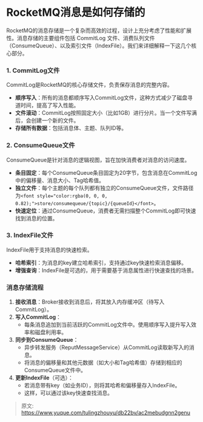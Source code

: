 # RocketMQ消息是如何存储的

<font style="color:rgba(0, 0, 0, 0.82);">RocketMQ的消息存储是一个复杂而高效的过程，设计上充分考虑了性能和扩展性。消息存储的主要组件包括 CommitLog 文件、消费队列文件（ConsumeQueue）、以及索引文件（IndexFile）。我们来详细解释一下这几个核心部分。</font>

### <font style="color:rgba(0, 0, 0, 0.82);">1. CommitLog文件</font>
<font style="color:rgba(0, 0, 0, 0.82);">CommitLog是RocketMQ的核心存储文件，负责保存消息的完整内容。</font>

+ **<font style="color:rgba(0, 0, 0, 0.82);">顺序写入</font>**<font style="color:rgba(0, 0, 0, 0.82);">：所有的消息都顺序写入CommitLog文件，这种方式减少了磁盘寻道时间，提高了写入性能。</font>
+ **<font style="color:rgba(0, 0, 0, 0.82);">文件滚动</font>**<font style="color:rgba(0, 0, 0, 0.82);">：CommitLog按照固定大小（比如1GB）进行分片。当一个文件写满后，会创建一个新的文件。</font>
+ **<font style="color:rgba(0, 0, 0, 0.82);">存储所有数据</font>**<font style="color:rgba(0, 0, 0, 0.82);">：包括消息体、主题、队列ID等。</font>

### <font style="color:rgba(0, 0, 0, 0.82);">2. ConsumeQueue文件</font>
<font style="color:rgba(0, 0, 0, 0.82);">ConsumeQueue是针对消息的逻辑视图，旨在加快消费者对消息的访问速度。</font>

+ **<font style="color:rgba(0, 0, 0, 0.82);">条目固定</font>**<font style="color:rgba(0, 0, 0, 0.82);">：每个ConsumeQueue条目固定为20字节，包含消息在CommitLog中的偏移量、消息大小、Tag哈希值。</font>
+ **<font style="color:rgba(0, 0, 0, 0.82);">独立文件</font>**<font style="color:rgba(0, 0, 0, 0.82);">：每个主题的每个队列都有独立的ConsumeQueue文件，文件路径为</font>`<font style="color:rgba(0, 0, 0, 0.82);">store/consumequeue/{topic}/{queueId}</font>`<font style="color:rgba(0, 0, 0, 0.82);">。</font>
+ **<font style="color:rgba(0, 0, 0, 0.82);">快速定位</font>**<font style="color:rgba(0, 0, 0, 0.82);">：通过ConsumeQueue，消费者无需扫描整个CommitLog即可快速找到消息的位置。</font>

### <font style="color:rgba(0, 0, 0, 0.82);">3. IndexFile文件</font>
<font style="color:rgba(0, 0, 0, 0.82);">IndexFile用于支持消息的快速检索。</font>

+ **<font style="color:rgba(0, 0, 0, 0.82);">哈希索引</font>**<font style="color:rgba(0, 0, 0, 0.82);">：为消息的key建立哈希索引，支持通过key快速检索消息偏移。</font>
+ **<font style="color:rgba(0, 0, 0, 0.82);">增强查询</font>**<font style="color:rgba(0, 0, 0, 0.82);">：IndexFile是可选的，用于需要基于消息属性进行快速查找的场景。</font>

### <font style="color:rgba(0, 0, 0, 0.82);">消息存储流程</font>
1. **<font style="color:rgba(0, 0, 0, 0.82);">接收消息</font>**<font style="color:rgba(0, 0, 0, 0.82);">：Broker接收到消息后，将其放入内存缓冲区（待写入CommitLog）。</font>
2. **<font style="color:rgba(0, 0, 0, 0.82);">写入CommitLog</font>**<font style="color:rgba(0, 0, 0, 0.82);">：</font>
    - <font style="color:rgba(0, 0, 0, 0.82);">每条消息追加到当前活跃的CommitLog文件中。使用顺序写入提升写入效率和磁盘利用率。</font>
3. **<font style="color:rgba(0, 0, 0, 0.82);">同步到ConsumeQueue</font>**<font style="color:rgba(0, 0, 0, 0.82);">：</font>
    - <font style="color:rgba(0, 0, 0, 0.82);">异步转发服务（ReputMessageService）从CommitLog读取新写入的消息。</font>
    - <font style="color:rgba(0, 0, 0, 0.82);">将消息的偏移量和其他元数据（如大小和Tag哈希值）存储到相应的ConsumeQueue文件中。</font>
4. **<font style="color:rgba(0, 0, 0, 0.82);">更新IndexFile</font>**<font style="color:rgba(0, 0, 0, 0.82);">（可选）：</font>
    - <font style="color:rgba(0, 0, 0, 0.82);">若消息带有key（如业务ID），则将其哈希和偏移量存入IndexFile。</font>
    - <font style="color:rgba(0, 0, 0, 0.82);">这样，可以通过该key快速查找消息。</font>



> 原文: <https://www.yuque.com/tulingzhouyu/db22bv/ac2mebudgnn2genu>